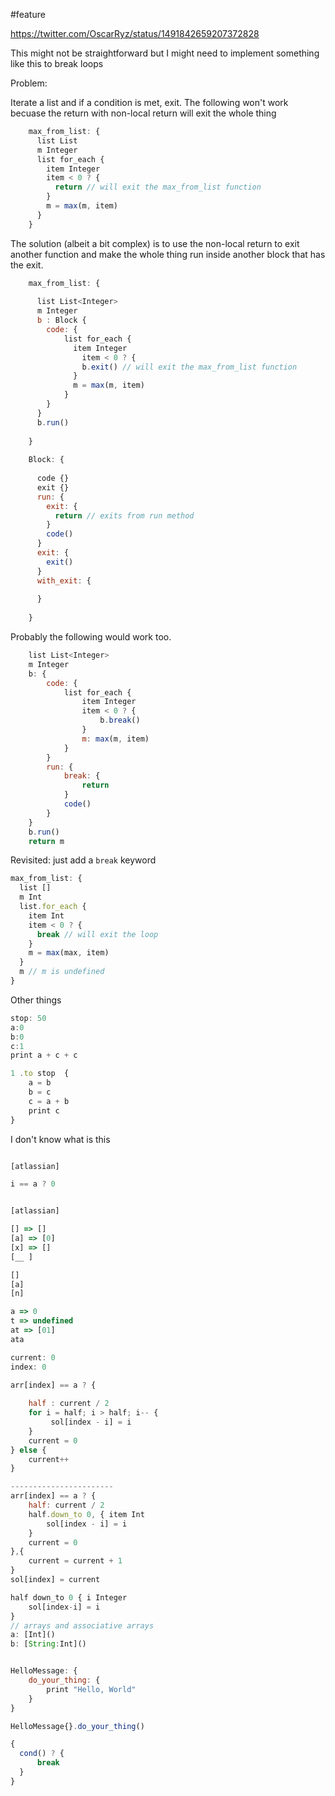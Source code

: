#feature

https://twitter.com/OscarRyz/status/1491842659207372828

This might not be straightforward but I might need to implement something like this to break loops


Problem: 

Iterate a list and if a condition is met, exit. 
The following won't work becuase the return with non-local return will exit the whole thing

```javascript
    max_from_list: {
      list List
      m Integer
      list for_each {
        item Integer
        item < 0 ? {
          return // will exit the max_from_list function 
        }
        m = max(m, item)
      }
    }
```

The solution (albeit a bit complex) is to use the non-local return to exit another function and make the whole thing run inside another block that has the exit.
    
```javascript
    max_from_list: {
      
      list List<Integer>
      m Integer
      b : Block {
        code: {
            list for_each {
              item Integer
                item < 0 ? {
                b.exit() // will exit the max_from_list function 
              }
              m = max(m, item)
            }
        }
      }
      b.run()
    
    }
    
    Block: {
      
      code {}
      exit {}
      run: {
        exit: {
          return // exits from run method 
        }
        code()
      }
      exit: {
        exit()
      }
      with_exit: {
    
      }
    
    }
```

Probably the following would work too.

  
```javascript
    list List<Integer>
    m Integer
    b: {
        code: {
            list for_each {
                item Integer
                item < 0 ? { 
                    b.break()
                }
                m: max(m, item)
            }
        }
        run: {
            break: {
                return
            }
            code()
        }
    }
    b.run()
    return m
```


Revisited: just add a `break` keyword

```js
max_from_list: {
  list []
  m Int
  list.for_each {
    item Int
    item < 0 ? {
      break // will exit the loop 
    }
    m = max(max, item)
  }
  m // m is undefined
}
```


Other things

```js
stop: 50
a:0
b:0
c:1
print a + c + c

1 .to stop  {
    a = b
    b = c
    c = a + b
    print c
}
```

I don't know what is this

```js

[atlassian]

i == a ? 0


[atlassian]

[] => []
[a] => [0]
[x] => []
[__ ]

[]
[a]
[n]

a => 0
t => undefined
at => [01]
ata

current: 0
index: 0

```


```js
arr[index] == a ? {
    
    half : current / 2
    for i = half; i > half; i-- {
         sol[index - i] = i       
    }
    current = 0
} else {
    current++
}

-----------------------
arr[index] == a ? {
    half: current / 2 
    half.down_to 0, { item Int
        sol[index - i] = i
    }
    current = 0
},{
    current = current + 1
}
sol[index] = current

half down_to 0 { i Integer
    sol[index-i] = i
} 
// arrays and associative arrays
a: [Int]()
b: [String:Int]()


HelloMessage: {
    do_your_thing: {
        print "Hello, World"
    }
}

HelloMessage{}.do_your_thing()

```


```javascript
{
  cond() ? {
      break
  }
}
```

